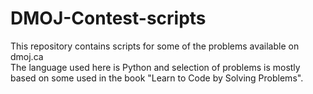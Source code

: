 # DMOJ-Contest-scripts
This repository contains scripts for some of the problems available on dmoj.ca 
<br>
The language used here is Python and selection of problems is mostly based on some used in the book "Learn to Code by Solving Problems".
